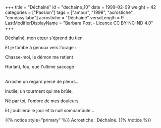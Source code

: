 +++
title = "Déchaîné"
id = "dechaine_10"
date = 1999-02-09
weight = 42
categories = ["Passion"]
tags = ["amour", "1999", "acrostiche", "ennéasyllabe"]
acrostiche = "Déchaîné"
verseLength = 9
LastModifierDisplayName = "Barbara Post - Licence CC BY-NC-ND 4.0"
+++

Déchaîné, mon cœur s'éprend du tien

Et je tombe à genoux vers l'orage :

Chasse-moi, le démon me retient

Hurlant, fou, que l'ultime saccage

 \
Arrache un regard percé de pleurs...

Inutile, un tourment qui me brûle,

Né par toi, l'ombre de mes douleurs

Et j'oublierai le jour et la nuit somnambule...

{{% notice style="primary" %}}
Acrostiche : Déchaîné.
{{% /notice %}}
